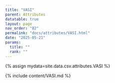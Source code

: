 ```yaml
---
title: "VASI"
parent: Attributes
datatable: true
layout: page
nav_order: "82"
permalink: "docs/attributes/VASI.html"
date: "2025-05-21"
params:
  title: ""
  rank: ""
---
```

{% assign mydata=site.data.csv.attributes.VASI %} 

{% include content/VASI.md %}

